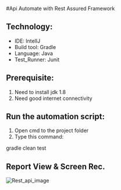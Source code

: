 #Api Automate with Rest Assured Framework
## Technology:
- IDE: IntelIJ
- Build tool: Gradle
- Language: Java
- Test_Runner: Junit

## Prerequisite:
1. Need to install jdk 1.8
2. Need good internet connectivity

## Run the automation script:
1. Open cmd to the project folder
2. Type this command:

gradle clean test

## Report View & Screen Rec.
![Rest_api_image](https://user-images.githubusercontent.com/93866513/166152866-ec568474-6bcc-4d20-a6b9-154268be21b9.jpg)
